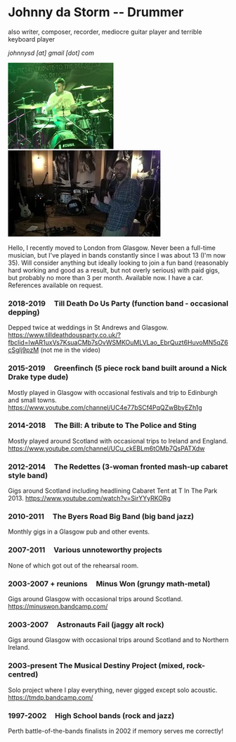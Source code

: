 # Johnny da Storm -- Drummer
also writer, composer, recorder, mediocre guitar player and terrible keyboard player

*johnnysd [at] gmail [dot] com*

<img src="MusicCV_files/image002.jpg" alt="there should be a picture here" class="inline"/>
<img src="MusicCV_files/image004.jpg" alt="there should be a picture here" class="inline"/>

Hello, I recently moved to London from Glasgow. Never been a full-time musician, but I've played in bands constantly since I was about 13 (I'm now 35). Will consider anything but ideally looking to join a fun band (reasonably hard working and good as a result, but not overly serious) with paid gigs, but probably no more than 3 per month. Available now. I have a car. References available on request.

### 2018-2019     Till Death Do Us Party (function band - occasional depping)
Depped twice at weddings in St Andrews and Glasgow.
<https://www.tilldeathdousparty.co.uk/?fbclid=IwAR1uxVs7KsuaCMb7sOvWSMKOuMLVLao_EbrQuzt6HuvoMN5qZ6cSglj9pzM> (not me in the video)

### 2015-2019     Greenfinch (5 piece rock band built around a Nick Drake type dude)
Mostly played in Glasgow with occasional festivals and trip to Edinburgh and small towns.
<https://www.youtube.com/channel/UC4e77bSCf4PqQZwBbyEZh1g>

### 2014-2018     The Bill: A tribute to The Police and Sting
Mostly played around Scotland with occasional trips to Ireland and England.
<https://www.youtube.com/channel/UCu_ckEBLm6tOMb7QsPATXdw>

### 2012-2014     The Redettes (3-woman fronted mash-up cabaret style band)
Gigs around Scotland including headlining Cabaret Tent at T In The Park 2013.
<https://www.youtube.com/watch?v=SirYYyRKORg>

### 2010-2011     The Byers Road Big Band (big band jazz)
Monthly gigs in a Glasgow pub and other events.

### 2007-2011     Various unnoteworthy projects
None of which got out of the rehearsal room.

### 2003-2007 + reunions     Minus Won (grungy math-metal)
Gigs around Glasgow with occasional trips around Scotland.
<https://minuswon.bandcamp.com/>

### 2003-2007     Astronauts Fail (jaggy alt rock)
Gigs around Glasgow with occasional trips around Scotland and to Northern Ireland.

### 2003-present The Musical Destiny Project (mixed, rock-centred)
Solo project where I play everything, never gigged except solo acoustic.
<https://tmdp.bandcamp.com/>

### 1997-2002     High School bands (rock and jazz)
Perth battle-of-the-bands finalists in 2002 if memory serves me correctly!
